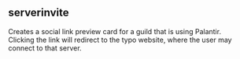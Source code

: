## serverinvite

Creates a social link preview card for a guild that is using Palantir.  
Clicking the link will redirect to the typo website, where the user may connect to that server.
